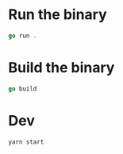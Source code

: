 # Run the binary

```go
go run .
```

# Build the binary

```go
go build
```

# Dev

```
yarn start
```